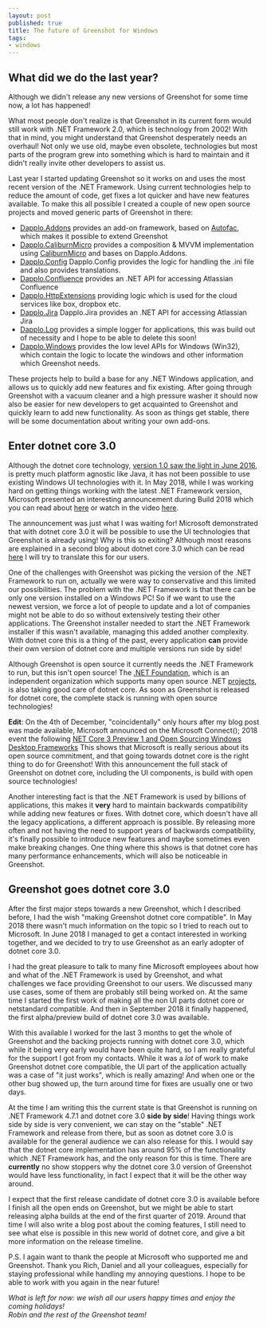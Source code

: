 ```yaml
---
layout: post
published: true
title: The future of Greenshot for Windows
tags:
- windows
---
```


What did we do the last year?
-----------------------------

Although we didn't release any new versions of Greenshot for some time now, a lot has happened!

What most people don't realize is that Greenshot in its current form would still work with .NET Framework 2.0, which is technology from 2002! With that in mind, you might understand that Greenshot desperately needs an overhaul! Not only we use old, maybe even obsolete, technologies but most parts of the program grew into something which is hard to maintain and it didn't really invite other developers to assist us.

Last year I started updating Greenshot so it works on and uses the most recent version of the .NET Framework. Using current technologies help to reduce the amount of code, get fixes a lot quicker and have new features available. To make this all possible I created a couple of new open source projects and moved generic parts of Greenshot in there:
* [Dapplo.Addons](https://github.com/dapplo/Dapplo.Addons) provides an add-on framework, based on [Autofac](https://github.com/autofac/Autofac), which makes it possible to extend Greenshot
* [Dapplo.CaliburnMicro](https://github.com/dapplo/Dapplo.CaliburnMicro) provides a composition & MVVM implementation using [CaliburnMicro](https://caliburnmicro.com/) and bases on Dapplo.Addons.
* [Dapplo.Config](https://github.com/dapplo/Dapplo.Config) Dapplo.Config provides the logic for handling the .ini file and also provides translations.
* [Dapplo.Confluence](https://github.com/dapplo/Dapplo.Confluence) provides an .NET API for accessing Atlassian Confluence
* [Dapplo.HttpExtensions](https://github.com/dapplo/Dapplo.HttpExtensions) providing logic which is used for the cloud services like box, dropbox etc.
* [Dapplo.Jira](https://github.com/dapplo/Dapplo.Jira) Dapplo.Jira provides an .NET API for accessing Atlassian Jira
* [Dapplo.Log](https://github.com/dapplo/Dapplo.Log) provides a simple logger for applications, this was build out of necessity and I hope to be able to delete this soon!
* [Dapplo.Windows](https://github.com/dapplo/Dapplo.Windows) provides the low level APIs for Windows (Win32), which contain the logic to locate the windows and other information which Greenshot needs.

These projects help to build a base for any .NET Windows application, and allows us to quickly add new features and fix existing. After going through Greenshot with a vacuum cleaner and a high pressure washer it should now also be easier for new developers to get acquainted to Greenshot and quickly learn to add new functionality. As soon as things get stable, there will be some documentation about writing your own add-ons.


Enter dotnet core 3.0
---------------------

Although the dotnet core technology, [version 1.0 saw the light in June 2016](https://en.wikipedia.org/wiki/.NET_Core), is pretty much platform agnostic like Java, it has not been possible to use existing Windows UI technologies with it. In May 2018, while I was working hard on getting things working with the latest .NET Framework version, Microsoft presented an interesting announcement during Build 2018 which you can read about [here](https://blogs.msdn.microsoft.com/dotnet/2018/05/07/net-core-3-and-support-for-windows-desktop-applications/) or watch in the video [here](https://www.youtube.com/watch?v=spgI12ZEBcs).

The announcement was just what I was waiting for! Microsoft demonstrated that with dotnet core 3.0 it will be possible to use the UI technologies that Greenshot is already using! Why is this so exiting? Although most reasons are explained in a second blog about dotnet core 3.0 which can be read [here](https://blogs.msdn.microsoft.com/dotnet/2018/10/04/update-on-net-core-3-0-and-net-framework-4-8/) I will try to translate this for our users.

One of the challenges with Greenshot was picking the version of the .NET Framework to run on, actually we were way to conservative and this limited our possibilities. The problem with the .NET Framework is that there can be only one version installed on a Windows PC! So if we want to use the newest version, we force a lot of people to update and a lot of companies might not be able to do so without extensively testing their other applications. The Greenshot installer needed to start the .NET Framework installer if this wasn't available, managing this added another complexity. With dotnet core this is a thing of the past, every application __can__ provide their own version of dotnet core and multiple versions run side by side!

Although Greenshot is open source it currently needs the .NET Framework to run, but this isn't open source! The [.NET Foundation](https://dotnetfoundation.org), which is an independent organization which supports many open source .NET [projects](https://dotnetfoundation.org/projects), is also taking good care of dotnet core. As soon as Greenshot is released for dotnet core, the complete stack is running with open source technologies!

__Edit__: On the 4th of December, "coincidentally" only hours after my blog post was made available, Microsoft announced on the Microsoft Connect(); 2018 event the following [NET Core 3 Preview 1 and Open Sourcing Windows Desktop Frameworks](https://blogs.msdn.microsoft.com/dotnet/2018/12/04/announcing-net-core-3-preview-1-and-open-sourcing-windows-desktop-frameworks/) This shows that Microsoft is really serious about its open source commitment, and that going towards dotnet core is the right thing to do for Greenshot! With this announcement the full stack of Greenshot on dotnet core, including the UI components, is build with open source technologies!

Another interesting fact is that the .NET Framework is used by billions of applications, this makes it __very__ hard to maintain backwards compatibility while adding new features or fixes. With dotnet core, which doesn't have all the legacy applications, a different approach is possible. By releasing more often and not having the need to support years of backwards compatibility, it's finally possible to introduce new features and maybe sometimes even make breaking changes. One thing where this shows is that dotnet core has many performance enhancements, which will also be noticeable in Greenshot.


Greenshot goes dotnet core 3.0
------------------------------

After the first major steps towards a new Greenshot, which I described before, I had the wish "making Greenshot dotnet core compatible". In May 2018 there wasn't much information on the topic so I tried to reach out to Microsoft. In June 2018 I managed to get a contact interested in working together, and we decided to try to use Greenshot as an early adopter of dotnet core 3.0.

I had the great pleasure to talk to many fine Microsoft employees about how and what of the .NET Framework is used by Greenshot, and what challenges we face providing Greenshot to our users. We discussed many use cases, some of them are probably still being worked on. At the same time I started the first work of making all the non UI parts dotnet core or netstandard compatible. And then in September 2018 it finally happened, the first alpha/preview build of dotnet core 3.0 was available.

With this available I worked for the last 3 months to get the whole of Greenshot and the backing projects running with dotnet core 3.0, which while it being very early would have been quite hard, so I am really grateful for the support I got from my contacts. While it was a _lot_ of work to make Greenshot dotnet core compatible, the UI part of the application actually was a case of "it just works", which is really amazing! And when one or the other bug showed up, the turn around time for fixes are usually one or two days.

At the time I am writing this the current state is that Greenshot is running on .NET Framework 4.7.1 and dotnet core 3.0 __side by side__! Having things work side by side is very convenient, we can stay on the "stable" .NET Framework and release from there, but as soon as dotnet core 3.0 is available for the general audience we can also release for this. I would say that the dotnet core implementation has around 95% of the functionality which .NET Framework has, and the only reason for this is time. There are __currently__ no show stoppers why the dotnet core 3.0 version of Greenshot would have less functionality, in fact I expect that it will be the other way around. 

I expect that the first release candidate of dotnet core 3.0 is available before I finish all the open ends on Greenshot, but we might be able to start releasing alpha builds at the end of the first quarter of 2019. Around that time I will also write a blog post about the coming features, I still need to see what else is possible in this new world of dotnet core, and give a bit more information on the release timeline.


P.S.
I again want to thank the people at Microsoft who supported me and Greenshot. Thank you Rich, Daniel and all your colleagues, especially for staying professional while handling my annoying questions. I hope to be able to work with you again in the near future!


*What is left for now: we wish all our users happy times and enjoy the coming holidays!* <br/>
*Robin and the rest of the Greenshot team!*
